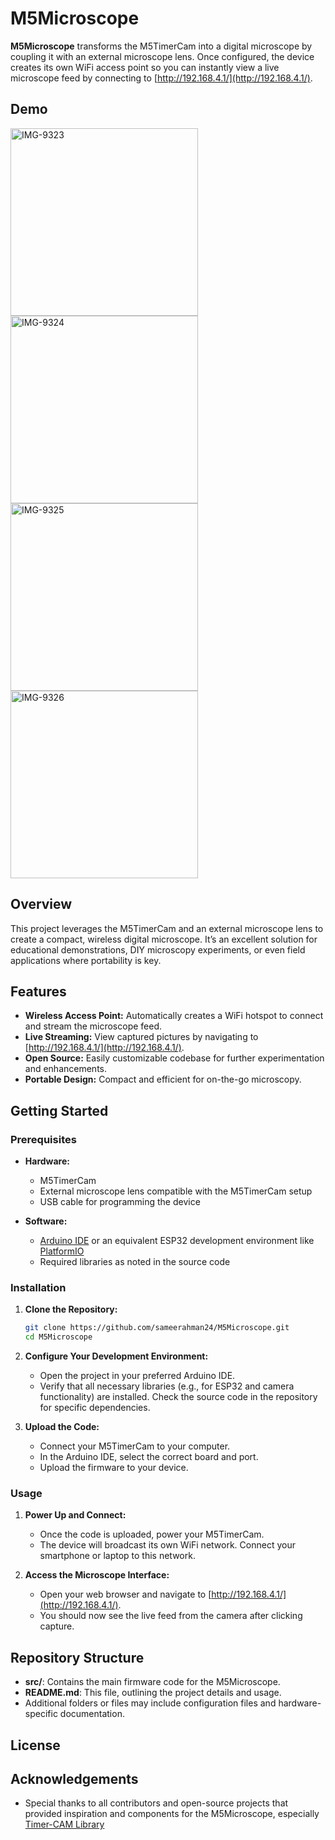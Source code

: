 # M5Microscope

**M5Microscope** transforms the M5TimerCam into a digital microscope by coupling it with an external microscope lens. Once configured, the device creates its own WiFi access point so you can instantly view a live microscope feed by connecting to [http://192.168.4.1/](http://192.168.4.1/).

## Demo
<img src="https://i.ibb.co/FbsbsqL0/IMG-9323.png" alt="IMG-9323" width="300">
<img src="https://i.ibb.co/n8RWp50p/IMG-9324.png" alt="IMG-9324" width="300">
<img src="https://i.ibb.co/N6jNQpyQ/IMG-9325.png" alt="IMG-9325" width="300">
<img src="https://i.ibb.co/prsz32LM/IMG-9326.png" alt="IMG-9326" width="300">


## Overview

This project leverages the M5TimerCam and an external microscope lens to create a compact, wireless digital microscope. It’s an excellent solution for educational demonstrations, DIY microscopy experiments, or even field applications where portability is key.

## Features

- **Wireless Access Point:** Automatically creates a WiFi hotspot to connect and stream the microscope feed.
- **Live Streaming:** View captured pictures by navigating to [http://192.168.4.1/](http://192.168.4.1/).
- **Open Source:** Easily customizable codebase for further experimentation and enhancements.
- **Portable Design:** Compact and efficient for on-the-go microscopy.

## Getting Started

### Prerequisites

- **Hardware:**
  - M5TimerCam
  - External microscope lens compatible with the M5TimerCam setup
  - USB cable for programming the device

- **Software:**
  - [Arduino IDE](https://www.arduino.cc/en/software) or an equivalent ESP32 development environment like [PlatformIO](https://platformio.org/)
  - Required libraries as noted in the source code

### Installation

1. **Clone the Repository:**

   ```bash
   git clone https://github.com/sameerahman24/M5Microscope.git
   cd M5Microscope
   ```

2. **Configure Your Development Environment:**
   - Open the project in your preferred Arduino IDE.
   - Verify that all necessary libraries (e.g., for ESP32 and camera functionality) are installed. Check the source code in the repository for specific dependencies.

3. **Upload the Code:**
   - Connect your M5TimerCam to your computer.
   - In the Arduino IDE, select the correct board and port.
   - Upload the firmware to your device.

### Usage

1. **Power Up and Connect:**
   - Once the code is uploaded, power your M5TimerCam.
   - The device will broadcast its own WiFi network. Connect your smartphone or laptop to this network.

2. **Access the Microscope Interface:**
   - Open your web browser and navigate to [http://192.168.4.1/](http://192.168.4.1/).
   - You should now see the live feed from the camera after clicking capture.

## Repository Structure

- **src/**: Contains the main firmware code for the M5Microscope.
- **README.md**: This file, outlining the project details and usage.
- Additional folders or files may include configuration files and hardware-specific documentation.


## License


## Acknowledgements

- Special thanks to all contributors and open-source projects that provided inspiration and components for the M5Microscope, especially [Timer-CAM Library
](https://github.com/m5stack/TimerCam-arduino)

